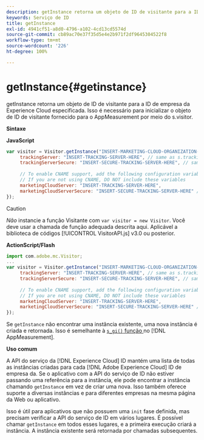 ```yaml
---
description: getInstance retorna um objeto de ID de visitante para a ID de empresa da Experience Cloud especificada. Isso é necessário para inicializar o objeto de ID de visitante fornecido para o AppMeasurement por meio do s.visitor.
keywords: Serviço de ID
title: getInstance
exl-id: 4941cf51-a8d0-4796-a102-4cd13cd5574d
source-git-commit: cb89ac70e37f35d5e4e2b971f2df9645304522f8
workflow-type: tm+mt
source-wordcount: '226'
ht-degree: 100%

---
```


# getInstance{#getinstance}

getInstance retorna um objeto de ID de visitante para a ID de empresa da Experience Cloud especificada. Isso é necessário para inicializar o objeto de ID de visitante fornecido para o AppMeasurement por meio do s.visitor.

**Sintaxe**

**JavaScript**

```js
var visitor = Visitor.getInstance("INSERT-MARKETING-CLOUD-ORGANIZATION-ID-HERE", { 
     trackingServer: "INSERT-TRACKING-SERVER-HERE", // same as s.trackingServer 
     trackingServerSecure: "INSERT-SECURE-TRACKING-SERVER-HERE", // same as s.trackingServerSecure 
 
     // To enable CNAME support, add the following configuration variables 
     // If you are not using CNAME, DO NOT include these variables 
     marketingCloudServer: "INSERT-TRACKING-SERVER-HERE", 
     marketingCloudServerSecure: "INSERT-SECURE-TRACKING-SERVER-HERE" // same as s.trackingServerSecure 
});
```

>[!CAUTION]
>
>*Não* instancie a função Visitante com `var visitor = new Visitor`. Você deve usar a chamada de função adequada descrita aqui. Aplicável a biblioteca de códigos [!UICONTROL VisitorAPI.js] v3.0 ou posterior.

**ActionScript/Flash**

```js
import com.adobe.mc.Visitor; 
... 
var visitor = Visitor.getInstance("INSERT-MARKETING-CLOUD-ORGANIZATION-ID-HERE", { 
     trackingServer: "INSERT-TRACKING-SERVER-HERE", // same as s.trackingServer 
     trackingServerSecure: "INSERT-SECURE-TRACKING-SERVER-HERE", // same as s.trackingServerSecure 
 
     // To enable CNAME support, add the following configuration variables 
     // If you are not using CNAME, DO NOT include these variables 
     marketingCloudServer: "INSERT-TRACKING-SERVER-HERE", 
     marketingCloudServerSecure: "INSERT-SECURE-TRACKING-SERVER-HERE" // same as s.trackingServerSecure 
});
```

Se `getInstance` não encontrar uma instância existente, uma nova instância é criada e retornada. Isso é semelhante à [`s_gi()` função ](https://experienceleague.adobe.com/docs/analytics/implementation/vars/functions/s-gi.html?lang=pt-BR) no [!DNL AppMeasurement].

**Uso comum**

A API do serviço da [!DNL Experience Cloud] ID mantém uma lista de todas as instâncias criadas para cada [!DNL Adobe Experience Cloud] ID de empresa da. Se o aplicativo com a API do serviço de ID não estiver passando uma referência para a instância, ele pode encontrar a instância chamando `getInstance` em vez de criar uma nova. Isso também oferece suporte a diversas instâncias e para diferentes empresas na mesma página da Web ou aplicativo.

Isso é útil para aplicativos que não possuem uma `init` fase definida, mas precisam verificar a API do serviço de ID em vários lugares. É possível chamar `getInstance` em todos esses lugares, e a primeira execução criará a instância. A instância existente será retornada por chamadas subsequentes.
